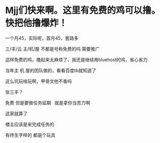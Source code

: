 # Mjj们快来啊。这里有免费的鸡可以撸。快把他撸爆炸！


一个月45，实际呢，首月45，套路多

三/丰/云 主/机/屋 不都是号称免费的吗 需要推广<img src="static/image/smiley/yct/003.gif" smilieid="50" border="0" alt="" /><img id="aimg_iPppF" onclick="zoom(this, this.src, 0, 0, 0)" class="zoom" src="https://cdn.jsdelivr.net/gh/hishis/forum-master/public/images/patch.gif" onmouseover="img_onmouseoverfunc(this)" onload="thumbImg(this)" border="0" alt="" />

这样免费的鸡，撸起来太麻烦了，我还是继续用bluehost的鸡，省心省力<img src="static/image/smiley/default/lol.gif" smilieid="12" border="0" alt="" />

当年主 机 屋的团队做的，看看百度tb就知道了<img id="aimg_Vi23w" onclick="zoom(this, this.src, 0, 0, 0)" class="zoom" src="https://cdn.jsdelivr.net/gh/hishis/forum-master/public/images/patch.gif" onmouseover="img_onmouseoverfunc(this)" onload="thumbImg(this)" border="0" alt="" />

这么坑玩啥玩啊，甲骨文他不香吗

张三丰？<img src="static/image/smiley/yct/010.gif" smilieid="41" border="0" alt="" /><img id="aimg_v6Srq" onclick="zoom(this, this.src, 0, 0, 0)" class="zoom" src="https://cdn.jsdelivr.net/gh/hishis/forum-master/public/images/patch.gif" onmouseover="img_onmouseoverfunc(this)" onload="thumbImg(this)" border="0" alt="" />

免费 但是要做任务延期&nbsp;&nbsp;<img src="static/image/smiley/default/lol.gif" smilieid="12" border="0" alt="" /> 就是拿你当苦力啊 

这家就算了 

楼主应该是来完成任务的<img src="static/image/smiley/default/lol.gif" smilieid="12" border="0" alt="" />

有终生字样的 都是个玩具
